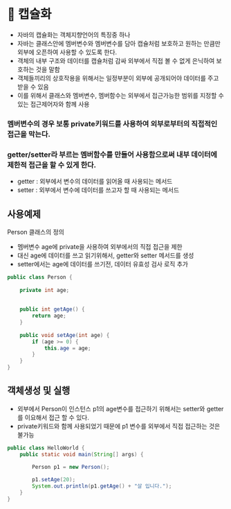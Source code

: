 # 🥕 캡슐화
- 자바의 캡슐화는 객체지향언어의 특징중 하나
- 자바는 클래스안에 멤버변수와 멤버변수를 담아 캡슐처럼 보호하고 원하는 만큼만 외부에 오픈하여 사용할 수 있도록 한다.
- 객체의 내부 구조와 데이터를 캡슐처럼 감싸 외부에서 직접 볼 수 없게 은닉하여 보호하는 것을 말함
- 객체들끼리의 상호작용을 위해서는 일정부분이 외부에 공개되어야 데이터를 주고 받을 수 있음
- 이를 위해서 클래스와 멤버변수, 멤버함수는 외부에서 접근가능한 범위를 지정할 수 있는 접근제어자와 함께 사용

### 멤버변수의 경우 보통 private키워드를 사용하여 외부로부터의 직접적인 접근을 막는다.
### getter/setter라 부르는 멤버함수를 만들어 사용함으로써 내부 데이터에 제한적 접근을 할 수 있게 한다.
- getter : 외부에서 변수의 데이터를 읽어올 때 사용되는 메서드
- setter : 외부에서 변수에 데이터를 쓰고자 할 때 사용되는 메서드

## 사용예제
Person 클래스의 정의

- 멤버변수 age에 private을 사용하여 외부에서의 직접 접근을 제한
- 대신 age에 데이터를 쓰고 읽기위해서, getter와 setter 메서드를 생성
- setter에서는 age에 데이터를 쓰기전, 데이터 유효성 검사 로직 추가

``` java
public class Person {
	
	private int age;
	
	
	public int getAge() {
		return age;
	}
	
	public void setAge(int age) {
		if (age >= 0) {
			this.age = age;			
		}
	}
}
```

## 객체생성 및 실행
- 외부에서 Person이 인스턴스 p1의 age변수를 접근하기 위해서는 setter와 getter를 이요해서 접근 할 수 있다.
- private키워드와 함께 사용되었기 때문에 p1 변수를 외부에서 직접 접근하는 것은 불가능

``` java
public class HelloWorld {
	public static void main(String[] args) {

		Person p1 = new Person();
		
		p1.setAge(20);
		System.out.println(p1.getAge() + "살 입니다.");
	}
}
```
